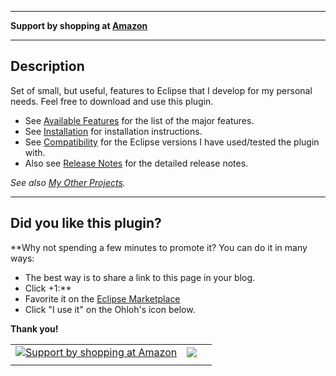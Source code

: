 
---

<b>Support by shopping at <a href='http://www.amazon.com/?tag=tarlog-20'>Amazon</a></b>

---


## Description ##

Set of small, but useful, features to Eclipse that I develop for my personal needs.
Feel free to download and use this plugin.

  * See [Available Features](AvailableFeatures.md) for the list of the major features.
  * See [Installation](Installation.md) for installation instructions.
  * See [Compatibility](Compatibility.md) for the Eclipse versions I have used/tested the plugin with.
  * Also see [Release Notes](ReleaseNotes.md) for the detailed release notes.

_See also [My Other Projects](OtherProjects.md)._

---


## Did you like this plugin? ##

**Why not spending a few minutes to promote it?
You can do it in many ways:
  * The best way is to share a link to this page in your blog.
  * Click +1:**
  * Favorite it on the <a href='http://marketplace.eclipse.org/content/tarlog-plugins'>Eclipse Marketplace</a>
  * Click "I use it" on the Ohloh's icon below.


**Thank you!**


<table><tr><td><a href='http://www.amazon.com/?tag=tarlog-20'><img src='https://images-na.ssl-images-amazon.com/images/G/01/gno/images/general/navAmazonLogoFooter._V169459313_.gif' title='Support by shopping at Amazon' /></a></td><td><a href='https://www.paypal.com/cgi-bin/webscr?cmd=_donations&business=YYERYAM2KKB5Y&lc=IL&item_name=Tarlog%20Free%20Software&currency_code=USD&bn=PP%2dDonationsBF%3abtn_donateCC_LG%2egif%3aNonHosted'><img src='https://www.paypal.com/en_US/IL/i/btn/btn_donateCC_LG.gif' border='0' /></a></td><td></td></tr><tr><td><wiki:gadget url="http://www.ohloh.net/p/59376/widgets/project_users.xml?style=gray" height="100"  border="0" /></td></tr></table>
